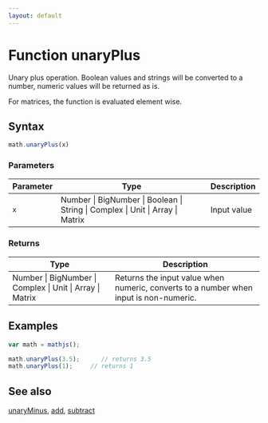 ```yaml
---
layout: default
---
```


# Function unaryPlus

Unary plus operation.
Boolean values and strings will be converted to a number, numeric values will be returned as is.

For matrices, the function is evaluated element wise.


## Syntax

```js
math.unaryPlus(x)
```

### Parameters

Parameter | Type | Description
--------- | ---- | -----------
`x` | Number &#124; BigNumber &#124; Boolean &#124; String &#124; Complex &#124; Unit &#124; Array &#124; Matrix |  Input value

### Returns

Type | Description
---- | -----------
Number &#124; BigNumber &#124; Complex &#124; Unit &#124; Array &#124; Matrix |  Returns the input value when numeric, converts to a number when input is non-numeric.


## Examples

```js
var math = mathjs();

math.unaryPlus(3.5);      // returns 3.5
math.unaryPlus(1);     // returns 1
```


## See also

[unaryMinus](unaryMinus.html),
[add](add.html),
[subtract](subtract.html)


<!-- Note: This file is automatically generated from source code comments. Changes made in this file will be overridden. -->
